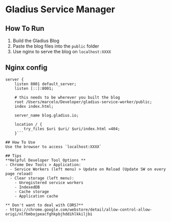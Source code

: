 # Gladius Service Manager

## How To Run
1. Build the Gladius Blog
2. Paste the blog files into the `public` folder
3. Use nginx to serve the blog on `localhost:XXXX`

## Nginx config
```
server {
    listen 8001 default_server;
    listen [::]:8001;

    # this needs to be wherever you built the blog
    root /Users/marcelo/Developer/gladius-service-worker/public;
    index index.html;

    server_name blog.gladius.io;

    location / {
        try_files $uri $uri/ $uri/index.html =404;
    }```

## How To Use
Use the browser to access `localhost:XXXX`

## Tips
**Helpful Developer Tool Options **
- Chrome Dev Tools > Application:
  - Service Workers (left menu) > Update on Reload (Update SW on every page reload)
  - Clear storage (left menu):
    - Unregistered service workers
    - IndexedDB
    - Cache storage
    - Application cache

** Don't want to deal with CORS?**
- https://chrome.google.com/webstore/detail/allow-control-allow-origi/nlfbmbojpeacfghkpbjhddihlkkiljbi